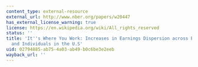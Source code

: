 ```yaml
---
content_type: external-resource
external_url: http://www.nber.org/papers/w20447
has_external_license_warning: true
license: https://en.wikipedia.org/wiki/All_rights_reserved
status: ''
title: 'It''s Where You Work: Increases in Earnings Dispersion across Establishments
  and Individuals in the U.S'
uid: 02794885-ab75-4a03-ab49-b0c6be3e2eeb
wayback_url: ''
---
```

